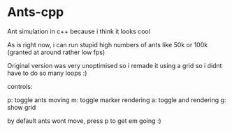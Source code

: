 # Ants-cpp

Ant simulation in c++ because i think it looks cool 

As is right now, i can run stupid high numbers of ants like 50k or 100k (granted at around rather low fps)

Original version was very unoptimised so i remade it using a grid so i didnt have to do so many loops :)

controls:

p: toggle ants moving
m: toggle marker rendering
a: toggle and rendering
g: show grid

by default ants wont move, press p to get em going :)